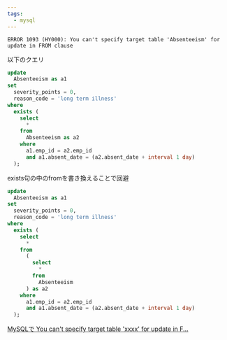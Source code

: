 ```yaml
---
tags:
  - mysql
---
```


`ERROR 1093 (HY000): You can't specify target table 'Absenteeism' for update in FROM clause`

以下のクエリ
```sql
update
  Absenteeism as a1
set
  severity_points = 0,
  reason_code = 'long term illness'
where
  exists (
    select
      *
    from
      Absenteeism as a2
    where
      a1.emp_id = a2.emp_id
      and a1.absent_date = (a2.absent_date + interval 1 day)
  );
```

exists句の中のfromを書き換えることで回避
```sql
update
  Absenteeism as a1
set
  severity_points = 0,
  reason_code = 'long term illness'
where
  exists (
    select
      *
    from
      (
        select
          *
        from
          Absenteeism
      ) as a2
    where
      a1.emp_id = a2.emp_id
      and a1.absent_date = (a2.absent_date + interval 1 day)
  );
```

[MySQLで You can't specify target table 'xxxx' for update in F...](https://qiita.com/kohekohe1221/items/d1cbdc1d3affcd9c3a9e)